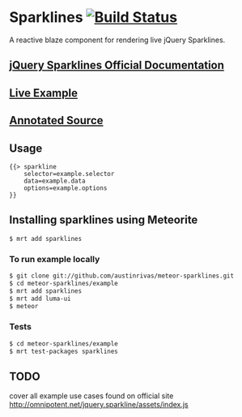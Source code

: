 Sparklines [![Build Status](https://travis-ci.org/austinrivas/meteor-sparklines.svg)](https://travis-ci.org/austinrivas/meteor-sparklines)
==========

A reactive blaze component for rendering live jQuery Sparklines.

## [ jQuery Sparklines Official Documentation ](http://omnipotent.net/jquery.sparkline/#s-docs)
## [ Live Example ](http://sparklines.meteor.com)
## [ Annotated Source ](http://austinrivas.github.io/meteor-sparklines/)

## Usage
```
{{> sparkline
    selector=example.selector
    data=example.data
    options=example.options
}}
```

## Installing sparklines using Meteorite

```
$ mrt add sparklines
```

### To run example locally
``` sh
$ git clone git://github.com/austinrivas/meteor-sparklines.git
$ cd meteor-sparklines/example
$ mrt add sparklines
$ mrt add luma-ui
$ meteor
```

### Tests
``` sh
$ cd meteor-sparklines/example
$ mrt test-packages sparklines
```

## TODO
cover all example use cases found on official site http://omnipotent.net/jquery.sparkline/assets/index.js
